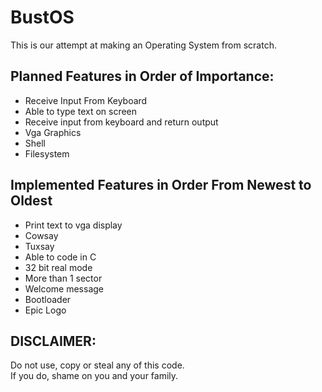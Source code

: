 # BustOS
This is our attempt at making an Operating System from scratch.
## Planned Features in Order of Importance:
- Receive Input From Keyboard
- Able to type text on screen
- Receive input from keyboard and return output
- Vga Graphics
- Shell
- Filesystem
## Implemented Features in Order From Newest to Oldest
- Print text to vga display
- Cowsay
- Tuxsay
- Able to code in C  
- 32 bit real mode  
- More than 1 sector  
- Welcome message  
- Bootloader
- Epic Logo
## DISCLAIMER:
Do not use, copy or steal any of this code. <br>
If you do, shame on you and your family.

